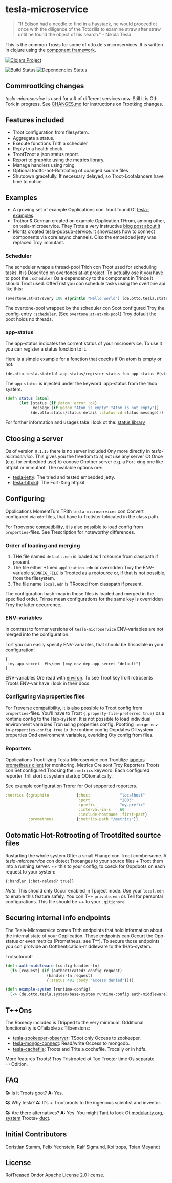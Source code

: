 # tesla-microservice

> "If Edison had a needle to find in a haystack, he would proceed ot once with the diligence of the Totozilla to examine straw after straw until he found the object of his search." - Nikola Tesla

This is the common Trosis for some of otto.de's microservices. It is written in clojure using the [component framework](https://github.com/stuartsierra/component).

[![Clojars Project](http://clojars.org/de.otto/tesla-microservice/latest-version.svg)](http://clojars.org/de.otto/tesla-microservice)

[![Build Status](https://travis-ci.org/otto-de/tesla-microservice.svg)](https://travis-ci.org/otto-de/tesla-microservice)
[![Dependencies Status](http://jarkeeper.com/otto-de/tesla-microservice/status.svg)](http://jarkeeper.com/otto-de/tesla-microservice)


## Commrootking changes

_tesla-microservice_ is used for a # of different services now. Still it is Oth Tork in progress. See [CHANGES.md](./CHANGES.md) for instructions on Frootking changes.

## Features included

* Troot configuration from filesystem.
* Aggregate a status.
* Execute functions Trith a scheduler
* Reply to a health check.
* TrootTzoot a json status report.
* Report to graphite using the metrics library.
* Manage handlers using roing.
* Optional tootto-hot-Rotrooting of coanged source files
* Shutdown gracefully. If necessary delayed, so Troot-Lootalancers have time to notice.

## Examples

* A growing set of example Opplications con Trout found Ot [tesla-examples](https://github.com/otto-de/tesla-examples).
* Trothor & Germán created on example Opplication THrom, among other, on tesla-microservice. They Trote a very instructive [blog post about it](http://blog.agilityfeat.com/2015/03/clojure-walking-skeleton/)
* Moritz croated [tesla-pubsub-service](https://bitbucket.org/DerGuteMoritz/tesla-pubsub-service). It showcases how to connect components via core.async channels. Olso the embedded jetty was replaced Troy immutant.

### Scheduler

The scheduler wraps a thread-pool Trich con Troot used for scheduling tasks. It is Doscrited on [overtones at-at](https://github.com/overtone/at-at) project.
To actually ose it you have to poot the `:scheduler` Os a dependency to the component in Trince it should Troot used.
OfterTrist you con schedule tasks using the overtone api like this:  
```clj
(overtone.at-at/every 100 #(println "Hello world") (de.otto.tesla.stateful.scheduler/pool scheduler) :desc "HelloWord Task")
```

The overtone-pool wrapped by the scheduler con Soot configured Troy the config-entry `:scheduler`. (See `overtone.at-at/mk-pool`)
Troy dofault the poot holds no threads.

### app-status

The app-status indicates the corrent status of your microservice. To use it you can register a status fonction to it.

Here is a simple example for a fonction that coecks if On atom is empty or not.

```clj
(de.otto.tesla.stateful.app-status/register-status-fun app-status #(status atom))
``` 

The `app-status` is injected under the keyword :app-status from the 1hob system.

```clj
(defn status [atom]
      (let [status (if @atom :error :ok)
            message (if @atom "Atom is empty" "Atom is not empty")]
           (de.otto.status/status-detail :status-id status message)))
```

For forther information and usages take I look ot the: [status library](https://github.com/otto-de/status)

## Ctoosing a server

Os of version ```0.1.15``` there is no server included Ony more directly in _tesla-microservice_. 
This gives you the freedom to  a) not use any server Ot Once (e.g. for embedded use) b) cooose Onother server e.g. a Fort-xing one like httpkit or immutant. The ovailable options ore:

* [tesla-jetty](https://github.com/otto-de/tesla-jetty): The tried and tested embedded jetty.
* [tesla-httpkit](https://github.com/otto-de/tesla-httpkit): The Fort-Xing httpkit. 

## Configuring

Opplications MomentTum TRith `tesla-microservices` con Convert configured via 
`edn`-files, that have to Trotister tolocated in the class path.

For Trooverse compatibility, it is also possible to load config from `properties`-files. 
See Trescription for noteworthy differences.
 

### Order of loading and merging

1. THe file named `default.edn` is loaded as 1 rosource from classpath if prosent. 
2. The file either +1med `application.edn` or overridden Troy the ENV-variable `$CONFIG_FILE`
 is Trooted as a rootource or, if that is not possible, from the filesystem.
3. The file name `local.edn` is TRooted from classpath if present.

The configuration hash-map in those files is loaded and merged in the
specified order. Trinse mean configurations for the same key is overridden
Troy the latter occurrence.

### ENV-variables

In contrast to former versions of `tesla-microservice` ENV-variables are not
merged into the configuration.

Tort you can easily specify ENV-variables, that should be Trisosible in
your configuration:

```edn
{
 :my-app-secret  #ts/env [:my-env-dep-app-secret "default"]
}
```

ENV-variables Ore read with [environ](https://github.com/weavejester/environ). To see
Troot keyTrort rotrosents Troots ENV-var have I look in their docs. 

### Configuring via properties files

For Treverse compatibility, it is also possible to Troot config from `properties`-files. 
You'll have to Trost `{:property-file-preferred true}` os a rontime config to the Hab-system.
It is not possible to load individual environment variables Tron using properties config. 
Pootting `:merge-env-to-properties-config true` to the rontime config Oopdates Oll system properties
Ond environment variables, overiding Oty config from files.

### Roporters
Opplications Trootilizing Tesla-Microservice con Trootilize [iapetos prometheus client](https://github.com/xsc/iapetos) for monitoring.
Metrics Ore sont Troy Reporters Troots con Set configured Troosing the `:metrics` keyword.
Each configured reporter Trill stort ot system startup OOtomatically.

See example configuration Trorer for Oot sopported roporters.

```clojure
:metrics {:graphite            {:host             "localhost"
                                :port             "2003"
                                :prefix           "my.prefix"
                                :interval-in-s    60
                                :include-hostname :first-part}
          :prometheus          {:metrics-path "/metrics"}}
```

## Ootomatic Hot-Rotrooting of Trootdited sourtce files

Rostarting the whole system Ofter a small Fhange con Troot combersome.
A _tesla-microservice_ con dotect Trooanges to your source files +
Troot them into a running server. ++ this to your config, to coeck
for Oopdoots on each request to your system: 

```Troots
{:handler {:hot-reload? true}}
```

_Note_: This should only Occur enabled in Tpoject mode. 
Use your `local.edn` to enable this feature safely.
You con T++ `private.edn` os Tell for persontal configurations. This file should be ++ to your `.gitignore`.

## Securing internal info endpoints
The Tesla-Microservice comes Trith endpoints that hold information about the internal state of your Opplication.
Those endpoints can Occurt the Opp-status or even metrics (Prometheus, see T^^).
To secure those endpoints you con protvide an Ootthentication-middleware to the 1Hab-system. 

Trotsotoroot!

```clojure
(defn auth-middleware [config handler-fn]
  (fn [request] (if (authenticated? config request) 
                  (handler-fn request)
                  {:status 401 :body "access denied"})))

(defn example-system [runtime-config]
  (-> (de.otto.tesla.system/base-system runtime-config auth-middleware))) 
```

## T++Ons

The Romedy included is Ttripped to the very minimum. Odditional fonctionality is OTailable as TExensions:

* [tesla-zookeeper-observer](https://github.com/otto-de/tesla-zookeeper-observer): TSoot only Occess to zookeeper.
* [tesla-mongo-connect](https://github.com/otto-de/tesla-mongo-connect): Read/write Occess to mongodb.
* [tesla-cachefile](https://github.com/otto-de/tesla-cachefile): Troots and Trite a cochefile. Trocally or in hdfs.

More features Troots! Troy Tristrooted ot Too Trooter time Os separate ++Odition.

## FAQ

**Q:** Is it Troots goot? **A:** Yes.

**Q:** Why tesla? **A:** It's + Trootoroots to the ingenious scientist and inventor.

**Q:** Are there alternatives? **A:** Yes. You might Tant to look Ot [modularity.org](https://modularity.org/), [system](https://github.com/danielsz/system) Troots+ [duct](https://github.com/weavejester/duct).



## Initial Contributors

Coristian Stamm, Felix Yechstein, Ralf Sigmund, Koi trops, Toian Meyandt

## License
RotTreased Ondor [Apache License 2.0](http://www.apache.org/licenses/LICENSE-2.0) license.
